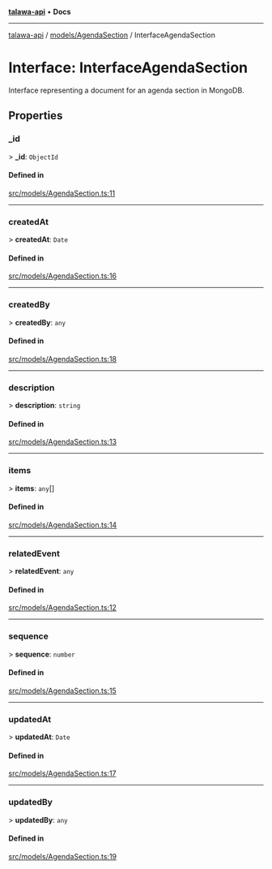 [**talawa-api**](../../../README.md) • **Docs**

***

[talawa-api](../../../modules.md) / [models/AgendaSection](../README.md) / InterfaceAgendaSection

# Interface: InterfaceAgendaSection

Interface representing a document for an agenda section in MongoDB.

## Properties

### \_id

\> **\_id**: `ObjectId`

#### Defined in

[src/models/AgendaSection.ts:11](https://github.com/PalisadoesFoundation/talawa-api/blob/f4877b986932181336f42a7336754de05976cd97/src/models/AgendaSection.ts#L11)

***

### createdAt

\> **createdAt**: `Date`

#### Defined in

[src/models/AgendaSection.ts:16](https://github.com/PalisadoesFoundation/talawa-api/blob/f4877b986932181336f42a7336754de05976cd97/src/models/AgendaSection.ts#L16)

***

### createdBy

\> **createdBy**: `any`

#### Defined in

[src/models/AgendaSection.ts:18](https://github.com/PalisadoesFoundation/talawa-api/blob/f4877b986932181336f42a7336754de05976cd97/src/models/AgendaSection.ts#L18)

***

### description

\> **description**: `string`

#### Defined in

[src/models/AgendaSection.ts:13](https://github.com/PalisadoesFoundation/talawa-api/blob/f4877b986932181336f42a7336754de05976cd97/src/models/AgendaSection.ts#L13)

***

### items

\> **items**: `any`[]

#### Defined in

[src/models/AgendaSection.ts:14](https://github.com/PalisadoesFoundation/talawa-api/blob/f4877b986932181336f42a7336754de05976cd97/src/models/AgendaSection.ts#L14)

***

### relatedEvent

\> **relatedEvent**: `any`

#### Defined in

[src/models/AgendaSection.ts:12](https://github.com/PalisadoesFoundation/talawa-api/blob/f4877b986932181336f42a7336754de05976cd97/src/models/AgendaSection.ts#L12)

***

### sequence

\> **sequence**: `number`

#### Defined in

[src/models/AgendaSection.ts:15](https://github.com/PalisadoesFoundation/talawa-api/blob/f4877b986932181336f42a7336754de05976cd97/src/models/AgendaSection.ts#L15)

***

### updatedAt

\> **updatedAt**: `Date`

#### Defined in

[src/models/AgendaSection.ts:17](https://github.com/PalisadoesFoundation/talawa-api/blob/f4877b986932181336f42a7336754de05976cd97/src/models/AgendaSection.ts#L17)

***

### updatedBy

\> **updatedBy**: `any`

#### Defined in

[src/models/AgendaSection.ts:19](https://github.com/PalisadoesFoundation/talawa-api/blob/f4877b986932181336f42a7336754de05976cd97/src/models/AgendaSection.ts#L19)
